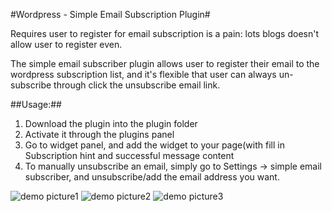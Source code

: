 #Wordpress - Simple Email Subscription Plugin#

Requires user to register for email subscription is a pain: lots blogs doesn't allow user to register even.

The simple email subscriber plugin allows user to register their email to the wordpress subscription list, and it's flexible that user can always un-subscribe through click the unsubscribe email link.

##Usage:##
  1. Download the plugin into the plugin folder 
  2. Activate it through the plugins panel
  3. Go to widget panel, and add the widget to your page(with fill in Subscription hint and successful message content
  4. To manually unsubscribe an email, simply go to Settings -> simple email subscriber, and unsubscribe/add the email address you want. 


![demo picture1](https://raw.github.com/phil88530/Simple-Email-Subscription/master/example/demo1.png)
![demo picture2](https://raw.github.com/phil88530/Simple-Email-Subscription/master/example/demo2.png)
![demo picture3](https://raw.github.com/phil88530/Simple-Email-Subscription/master/example/demo3.png)
